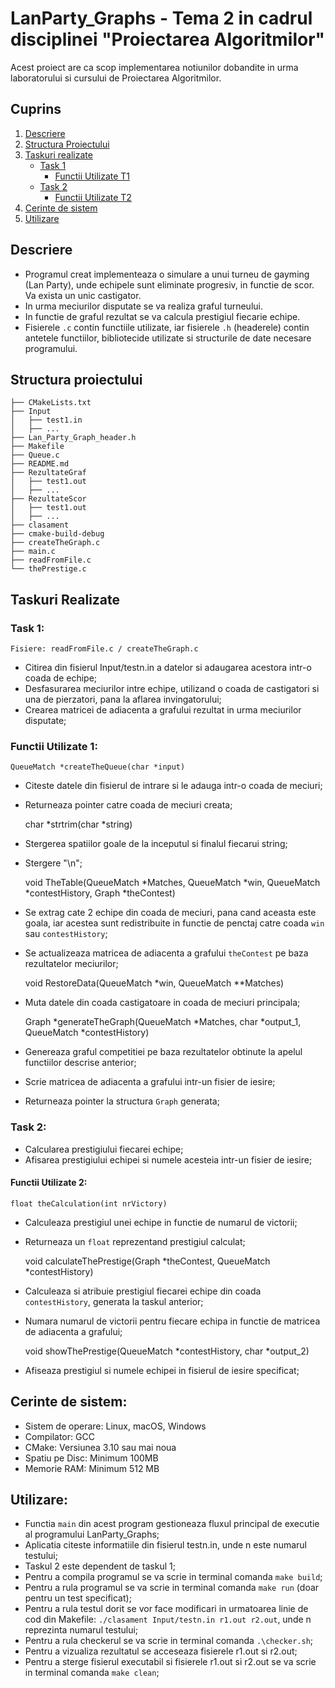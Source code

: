 # LanParty_Graphs - Tema 2 in cadrul disciplinei "Proiectarea Algoritmilor"

Acest proiect are ca scop implementarea notiunilor dobandite in urma laboratorului si cursului de Proiectarea Algoritmilor.

## Cuprins

1. [Descriere](#descriere)
2. [Structura Proiectului](#structura-proiectului)
3. [Taskuri realizate](#taskuri-realizate)
   - [Task 1](#task-1)
     - [Functii Utilizate T1](#functii-utilizate-1)
   - [Task 2](#task-2)
     - [Functii Utilizate T2](#functii-utilizate-2)
4. [Cerinte de sistem](#cerinte-de-sistem)
5. [Utilizare](#utilizare)

## Descriere

- Programul creat implementeaza o simulare a unui turneu de gayming (Lan Party), unde echipele sunt eliminate progresiv, in functie de scor. Va exista un unic castigator.
- In urma meciurilor disputate se va realiza graful turneului. 
- In functie de graful rezultat se va calcula prestigiul fiecarie echipe.
- Fisierele `.c` contin functiile utilizate, iar fisierele `.h` (headerele) contin antetele functiilor, bibliotecide utilizate si structurile de date necesare programului.

## Structura proiectului
```
├── CMakeLists.txt
├── Input
│   ├── test1.in
│   ├── ...
├── Lan_Party_Graph_header.h
├── Makefile
├── Queue.c
├── README.md
├── RezultateGraf
│   ├── test1.out
│   ├── ...
├── RezultateScor
│   ├── test1.out
│   ├── ...
├── clasament
├── cmake-build-debug
├── createTheGraph.c
├── main.c
├── readFromFile.c
└── thePrestige.c
```
## Taskuri Realizate

### Task 1:
    Fisiere: readFromFile.c / createTheGraph.c
- Citirea din fisierul Input/testn.in a datelor si adaugarea acestora intr-o coada de echipe;
- Desfasurarea meciurilor intre echipe, utilizand o coada de castigatori si una de pierzatori, pana la aflarea invingatorului;
- Crearea matricei de adiacenta a grafului rezultat in urma meciurilor disputate;

### Functii Utilizate 1:
    QueueMatch *createTheQueue(char *input)
- Citeste datele din fisierul de intrare si le adauga intr-o coada de meciuri;
- Returneaza pointer catre coada de meciuri creata;


    char *strtrim(char *string)
- Stergerea spatiilor goale de la inceputul si finalul fiecarui string;
- Stergere "\n";

    
    void TheTable(QueueMatch *Matches, QueueMatch *win, QueueMatch *contestHistory, Graph *theContest)
- Se extrag cate 2 echipe din coada de meciuri, pana cand aceasta este goala, iar acestea sunt redistribuite in functie de penctaj catre coada `win` sau `contestHistory`;
- Se actualizeaza matricea de adiacenta a grafului `theContest` pe baza rezultatelor meciurilor;

  
    void RestoreData(QueueMatch *win, QueueMatch **Matches)
- Muta datele din coada castigatoare in coada de meciuri principala;


    Graph *generateTheGraph(QueueMatch *Matches, char *output_1, QueueMatch *contestHistory)
- Genereaza graful competitiei pe baza rezultatelor obtinute la apelul functiilor descrise anterior;
- Scrie matricea de adiacenta a grafului intr-un fisier de iesire;
- Returneaza pointer la structura `Graph` generata;

### Task 2:
- Calcularea prestigiului fiecarei echipe;
- Afisarea prestigiului echipei si numele acesteia intr-un fisier de iesire;

#### Functii Utilizate 2:
    float theCalculation(int nrVictory)
- Calculeaza prestigiul unei echipe in functie de numarul de victorii;
- Returneaza un `float` reprezentand prestigiul calculat;


    void calculateThePrestige(Graph *theContest, QueueMatch *contestHistory)
- Calculeaza si atribuie prestigiul fiecarei echipe din coada `contestHistory`, generata la taskul anterior;
- Numara numarul de victorii pentru fiecare echipa in functie de matricea de adiacenta a grafului;

    
    void showThePrestige(QueueMatch *contestHistory, char *output_2)
- Afiseaza prestigiul si numele echipei in fisierul de iesire specificat;


## Cerinte de sistem:
- Sistem de operare: Linux, macOS, Windows
- Compilator: GCC
- CMake: Versiunea 3.10 sau mai noua
- Spatiu pe Disc: Minimum 100MB
- Memorie RAM: Minimum 512 MB

## Utilizare:
- Functia `main` din acest program gestioneaza fluxul principal de executie al programului LanParty_Graphs;
- Aplicatia citeste informatiile din fisierul testn.in, unde n este numarul testului;
- Taskul 2 este dependent de taskul 1;
- Pentru a compila programul se va scrie in terminal comanda `make build`;
- Pentru a rula programul se va scrie in terminal comanda `make run` (doar pentru un test specificat);
- Pentru a rula testul dorit se vor face modificari in urmatoarea linie de cod din Makefile: `./clasament Input/testn.in r1.out r2.out`, unde n reprezinta numarul testului;
- Pentru a rula checkerul se va scrie in terminal comanda `.\checker.sh`;
- Pentru a vizualiza rezultatul se acceseaza fisierele r1.out si r2.out;
- Pentru a sterge fisierul executabil si fisierele r1.out si r2.out se va scrie in terminal comanda `make clean`;
